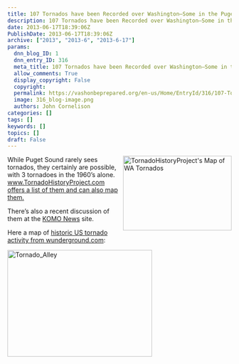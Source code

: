 ```yaml
---
title: 107 Tornados have been Recorded over Washington–Some in the Puget Sound Region
description: 107 Tornados have been Recorded over Washington–Some in the Puget Sound Region
date: 2013-06-17T18:39:06Z
PublishDate: 2013-06-17T18:39:06Z
archive: ["2013", "2013-6", "2013-6-17"]
params:
  dnn_blog_ID: 1
  dnn_entry_ID: 316
  meta_title: 107 Tornados have been Recorded over Washington–Some in the Puget Sound Region
  allow_comments: True
  display_copyright: False
  copyright:
  permalink: https://vashonbeprepared.org/en-us/Home/EntryId/316/107-Tornados-have-been-Recorded-over-Washington-ndash-Some-in-the-Puget-Sound-Region
  image: 316_blog-image.png
  authors: John Cornelison
categories: []
tags: []
keywords: []
topics: []
draft: False
---
```


<p><a href="./images/316/Tornados_A131-TornadoHistoryProject's_Map_of_WA_Tornados_2.png"><img title="TornadoHistoryProject&#39;s Map of WA Tornados" style="border-top: 0px; border-right: 0px; background-image: none; border-bottom: 0px; float: right; padding-top: 0px; padding-left: 0px; margin: 0px 0px 5px 5px; border-left: 0px; display: inline; padding-right: 0px" border="0" alt="TornadoHistoryProject&#39;s Map of WA Tornados" align="right" src="./images/316/Tornados_A131-TornadoHistoryProject's_Map_of_WA_Tornados_thumb.png" width="244" height="168" /></a>While Puget Sound rarely sees tornados, they certainly are possible, with 3 tornadoes in the 1960’s alone. <a href="http://www.TornadoHistoryProject.com offers a list of them and can also map them.">www.TornadoHistoryProject.com offers a list of them and can also map them.</a></p>  <p>There’s also a recent discussion of them at the <a href="http://www.komonews.com/weather/blogs/scott/Tornadoes-rare----but-not-impossible----in-Puget-Sound-region-209566061.html" target="_blank">KOMO News</a> site.</p>  <p>Here a map of <a href="http://www.wunderground.com/tornado" target="_blank">historic US tornado activity from wunderground.com</a>:</p>  <p><a href="http://www.wunderground.com/tornado"><img title="Tornado_Alley" style="border-top: 0px; border-right: 0px; background-image: none; border-bottom: 0px; padding-top: 0px; padding-left: 0px; border-left: 0px; display: inline; padding-right: 0px" border="0" alt="Tornado_Alley" src="./images/316/Tornados_A131-Tornado_Alley_3.gif" width="325" height="240" /></a></p>
